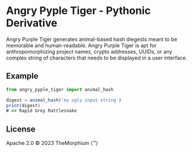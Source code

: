 # Angry Pyple Tiger - Pythonic Derivative
Angry Purple Tiger generates animal-based hash diegests meant to be memorable
and human-readable. Angry Purple Tiger is apt for anthropomorphizing project
names, crypto addresses, UUIDs, or any complex string of characters that
needs to be displayed in a user interface.

## Example

```js
from angry_pyple_tiger import animal_hash

digest = animal_hash('my ugly input string')
print(digest)
# => Rapid Grey Rattlesnake
```

## License
Apache 2.0 © 2023 TheMorphium ⟨™⟩
